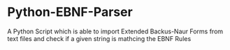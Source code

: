 # Python-EBNF-Parser
A Python Script which is able to import Extended Backus-Naur Forms from text files and check if a given string is mathcing the EBNF Rules
